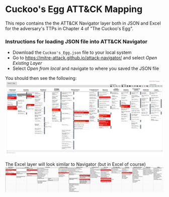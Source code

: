# Cuckoo's Egg ATT&CK Mapping
This repo contains the the ATT&CK Navigator layer both in JSON and Excel for the adversary's TTPs in Chapter 4 of "The Cuckoo's Egg". 

### Instructions for loading JSON file into ATT&CK Navigator
* Download the <code>Cuckoo's_Egg.json</code> file to your local system
* Go to https://mitre-attack.github.io/attack-navigator/ and select *Open Existing Layer*
* Select *Open from local* and navigate to where you saved the JSON file

You should then see the following:
![ATT&CK Navigator Layer](navigator.PNG)

The Excel layer will look similar to Navigator (but in Excel of course)
![Navigator Layer in Excel](excel.PNG)


